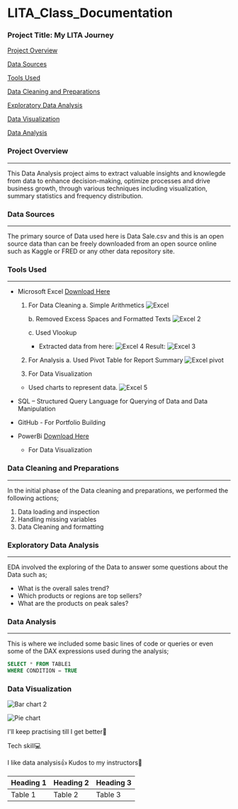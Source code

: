 # LITA_Class_Documentation

### Project Title: My LITA Journey

 [Project Overview](#project-overview)
 
 [Data Sources](#data-sources)
 
 [Tools Used](#tools-used)
 
 [Data Cleaning and Preparations](#data-cleaning-and-preparations)

 [Exploratory Data Analysis](#exploratory-data-analysis)

 [Data Visualization](#data-visualization)

[Data Analysis](#data-analysis)
 
### Project Overview
---
This Data Analysis project aims to extract valuable insights and knowlegde from data to enhance decision-making, optimize processes and drive business growth, through various techniques including visualization, summary statistics and frequency distribution.   
### Data Sources
---
The primary source of Data used here is Data Sale.csv and this is an open source data than can be freely downloaded from an open source online such as Kaggle or FRED or any other data repository site. 

### Tools Used
---
- Microsoft Excel 	[Download Here](https://www.microsoft.com)
  1. For Data Cleaning
     a. Simple Arithmetics ![Excel](https://github.com/user-attachments/assets/c6e9b97b-c7a6-4f50-8fce-e98a8e4ece29)

     b. Removed Excess Spaces and Formatted Texts ![Excel 2](https://github.com/user-attachments/assets/ec632348-4f67-4b34-8e97-dc4d5b1da8e9)

     c. Used Vlookup
     - Extracted data from here: ![Excel 4](https://github.com/user-attachments/assets/4d84ef4b-3020-4318-8896-eff325997fbf) Result: ![Excel 3](https://github.com/user-attachments/assets/474eafe3-107b-446f-93ea-4635d0cebb19)


  3. For Analysis
     a. Used Pivot Table for Report Summary ![Excel pivot](https://github.com/user-attachments/assets/ae784928-de44-4d7d-83c3-84876baac6ae)

     
  4. For Data Visualization
   - Used charts to represent data.
 ![Excel 5](https://github.com/user-attachments/assets/540edd2e-0a2a-4f4a-9c64-c9f1c71a44a4)

   
- SQL – Structured Query Language for Querying of Data and Data Manipulation
  
- GitHub - For Portfolio Building
  
- PowerBi  	[Download Here](https://www.microsoft.com)
  - For Data Visualization

### Data Cleaning and Preparations
---
In the initial phase of the Data cleaning and preparations, we performed the following actions;
  1.	Data loading and inspection
  2.	Handling missing variables 
  3.	Data Cleaning and formatting

### Exploratory Data Analysis
---
EDA involved the exploring of the Data to answer some questions about the Data such as;
-	What is the overall sales trend?
-	Which products or regions are top sellers?
-	What are the products on peak sales? 

### Data Analysis
---
This is where we included some basic lines of code or queries or even some of the DAX expressions used during the analysis;

```SQL
SELECT * FROM TABLE1
WHERE CONDITION = TRUE
```

### Data Visualization
![Bar chart 2](https://github.com/user-attachments/assets/c562a949-3f19-4320-9847-00b76be796bc)

![Pie chart](https://github.com/user-attachments/assets/4835decc-f748-484e-bf0c-af4b6b6cb7f6)



I'll keep practising till I get better🥇

Tech skill💻

I like data analysis👍
Kudos to my instructors💯

|Heading 1|Heading 2|Heading 3|
|---------|---------|---------|
|Table 1|Table 2|Table 3|
